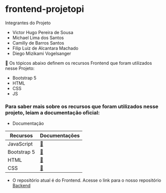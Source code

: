 # frontend-projetopi

Integrantes do Projeto

* Victor Hugo Pereira de Sousa 
* Michael Lima dos Santos 
* Camilly de Barros Santos 
* Filip Luiz de Alcantara Machado
* Diego Mizikami Vogelsanger 



:memo: Os tópicos abaixo definem os recursos Frontend que foram utilizados nesse Projeto:

* Bootstrap 5
* HTML
* CSS
* JS

### Para saber mais sobre os recursos que foram utilizados nesse projeto, leiam a documentação oficial:

- Documentação

| Recursos          | Documentações           |
| ----------------- |:----------------------- |
| JavaScript        | [:link:][JavaScript]   |
| Bootstrap 5       | [:link:][BootStrap 5]  |
| HTML              | [:link:][HTML]         |
| CSS               | [:link:][CSS]          | 

[JavaScript]: https://developer.mozilla.org/pt-BR/docs/Web/JavaScript
[Bootstrap 5]: https://getbootstrap.com/docs/5.0/getting-started/introduction/
[HTML]: https://developer.mozilla.org/pt-BR/docs/Web/HTML
[CSS]: https://developer.mozilla.org/pt-BR/docs/Web/CSS



- O repositório atual é do Frontend. Acesse o link para o nosso repositório [Backend](https://hackmd.io/c/tutorials)
